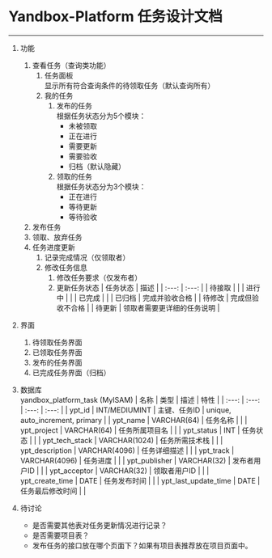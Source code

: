 # Yandbox-Platform 任务设计文档
---

1. 功能
   1. 查看任务（查询类功能）
      1. 任务面板  
        显示所有符合查询条件的待领取任务（默认查询所有）
      2. 我的任务  
         1. 发布的任务  
            根据任务状态分为5个模块：
               - 未被领取
               - 正在进行
               - 需要更新
               - 需要验收
               - 归档（默认隐藏）
           2. 领取的任务  
            根据任务状态分为3个模块：
               - 正在进行
               - 等待更新
               - 等待验收
   2. 发布任务
   3. 领取、放弃任务
   4. 任务进度更新
      1. 记录完成情况（仅领取者）
      2. 修改任务信息
         1. 修改任务要求（仅发布者）
         2. 更新任务状态
            | 任务状态 | 描述 |
            | :---: | :---: |
            | 待接取 |  |
            | 进行中 |  |
            | 已完成 |  |
            | 已归档 | 完成并验收合格 |
            | 待修改 | 完成但验收不合格 |
            | 待更新 | 领取者需要更详细的任务说明 |

2. 界面
    1. 待领取任务界面
    2. 已领取任务界面
    3. 发布的任务界面
    4. 已完成任务界面（归档）

3. 数据库  
    yandbox_platform_task (MyISAM)
   | 名称 | 类型 | 描述 | 特性 |
   | :---: | :---: | :---: | :---: |
   | ypt_id | INT/MEDIUMINT | 主键、任务ID | unique, auto_increment, primary |
   | ypt_name | VARCHAR(64) | 任务名称 |  |
   | ypt_project | VARCHAR(64) | 任务所属项目名 |  |
   | ypt_status | INT | 任务状态 |  |
   | ypt_tech_stack | VARCHAR(1024) | 任务所需技术栈 |  |
   | ypt_description | VARCHAR(4096) | 任务详细描述 |  |
   | ypt_track | VARCHAR(4096) | 任务进度 |  |
   | ypt_publisher | VARCHAR(32) | 发布者用户ID |  |
   | ypt_acceptor | VARCHAR(32) | 领取者用户ID |  |
   | ypt_create_time | DATE | 任务发布时间 |  |
   | ypt_last_update_time | DATE | 任务最后修改时间 |  |

4. 待讨论
   - 是否需要其他表对任务更新情况进行记录？
   - 是否需要项目表？
   - 发布任务的接口放在哪个页面下？如果有项目表推荐放在项目页面中。